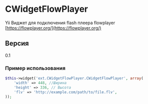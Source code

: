 CWidgetFlowPlayer
=================
Yii Виджет для подключения flash плеера flowplayer [https://flowplayer.org/](https://flowplayer.org/)

Версия
----
0.1


### Пример использования ###
```php
$this->widget('ext.CWidgetFlowPlayer.CWidgetFlowPlayer', array(
    'width' => 448, //Ширина
    'height' => 336, // Высота
    'flv' => 'http://example.com/path/to/file.flv',
));
